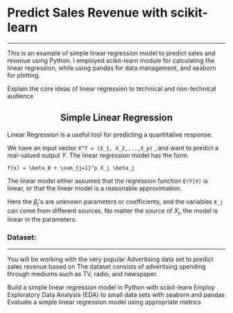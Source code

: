 
# Predict Sales Revenue with scikit-learn
-------------------------------------------------

This is an example of simple linear regression model to predict sales and revenue using Python. 
I employed scikit-learn module for calculating the linear regression, while using pandas for data management, and seaborn for plotting. 

Explain the core ideas of linear regression to technical and non-technical audience

<h2 align="center">Simple Linear Regression</h2>

Linear Regression is a useful tool for predicting a quantitative response.

We have an input vector `X^T = (X_1, X_2,...,X_p)` , and want to predict a real-valued output $Y$. The linear regression model has the form.

`f(x) = \beta_0 + \sum_{j=1}^p X_j \beta_j`

The linear model either assumes that the regression function `E(Y|X)` is linear, or that the linear model is a reasonable approximation.

Here the $\beta_j$'s are unknown parameters or coefficients, and the variables `X_j` can come from different sources. No matter the source of $X_j$, the model is linear in the parameters.


### Dataset:
-------------------------------------------------

You will be working with the very popular Advertising data set to predict sales revenue based on 
The dataset consists of advertising spending through mediums such as TV, radio, and newspaper.



Build a simple linear regression model in Python with scikit-learn
Employ Exploratory Data Analysis (EDA) to small data sets with seaborn and pandas
Evaluate a simple linear regression model using appropriate metrics

